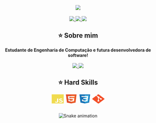 

<div align="center">
  <a href="https://github.com/sandyrodriguesjs">
    <img src="https://github.com/sandyrodriguesjs/sandyrodriguesjs/assets/122131843/741c6c77-d4be-49ed-a743-3680d359395d" width="500">
  </a>
</div>
<br>
<div align="center">
  <a href="https://github.com/sandyrodriguesjs" target="_blank">
    <img src="https://img.shields.io/badge/GitHub-100000?style=for-the-badge&logo=github&logoColor=white" target="_blank">
  </a>
  <a href = "mailto:sandy.niic@gmail.com">
    <img src="https://img.shields.io/badge/Gmail-D14836?style=for-the-badge&logo=gmail&logoColor=white">
  </a>
  <a href="https://www.linkedin.com/in/sandy-rodrigues-do-nascimento-503459261/" target="_blank">
    <img src="https://img.shields.io/badge/-LinkedIn-%230077B5?style=for-the-badge&logo=linkedin&logoColor=white" target="_blank">
  </a>
  
  ## ⭐️ Sobre mim
<div align='center'>
  <b>Estudante de Engenharia de Computação e futura desenvolvedora de software!</b>
</div><br>
  
<div align="center">
  <a href="https://github.com/sandyrodriguesjs">
    <img height="150em" src="https://github-readme-stats.vercel.app/api?username=sandyrodriguesjs&count_private=true&include_all_commits=true&show_icons=true&theme=dracula&hide_border=false&show_owner=true"/>
    <img height="150em" src="https://github-readme-stats.vercel.app/api/top-langs/?username=sandyrodriguesjs&theme=dracula&hide_border=false&&layout=compact"/>
  </a>
</div>
  
  ## ⭐️ Hard Skills
<div align="center">
    <img align="center" alt="Js" height="30" width="40" src="https://raw.githubusercontent.com/devicons/devicon/master/icons/javascript/javascript-plain.svg">
  <img align="center" alt="HTML" height="30" width="40" src="https://raw.githubusercontent.com/devicons/devicon/master/icons/html5/html5-original.svg">
  <img align="center" alt="CSS" height="30" width="40" src="https://raw.githubusercontent.com/devicons/devicon/master/icons/css3/css3-original.svg">
  <img align="center" alt="git" height="30" width="40" src="https://raw.githubusercontent.com/devicons/devicon/master/icons/git/git-original.svg">
</div><br>
  
  <div align="center">

  ![Snake animation](https://github.com/danielbped/danielbped/blob/output/github-contribution-grid-snake.svg)
  
</div>
  
